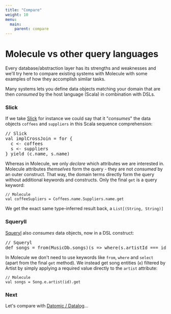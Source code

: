 ```yaml
---
title: "Compare"
weight: 10
menu:
  main:
    parent: compare
---
```


# Molecule vs other query languages

Every database/abstraction layer has its strengths and weaknesses and we'll try here to compare existing systems with Molecule with some examples of how they accomplish similar tasks.

Many systems lets you define data objects matching your domain that are then _consumed_ by the host language (Scala) in combination with DSLs. 


### Slick

If we take [Slick](http://slick.typesafe.com/doc/3.0.0-M1/queries.html#joining-and-zipping) for instance we could say that it "_consumes_" the data objects `coffees` and `suppliers` in this Scala sequence comprehension:

<pre class="clean">
// Slick
val implCrossJoin = for {
  c <- coffees
  s <- suppliers
} yield (c.name, s.name)
</pre>
Whereas in Molecule, we only _declare_ which attributes we are interested in. Molecule attributes _themselves_ form the query - they are not _consumed_ by an outer construct. That way, the domain terms directly form the query without additional keywords and constructs. Only the final `get` is a query keyword:

```
// Molecule
val coffeeSupliers = Coffees.name.Suppliers.name.get
```
We get the exact same type-inferred result back, a `List[(String, String)]`


### Squeryll

[Squeryl](https://www.squeryl.org/) also _consumes_ data objects, now in a DSL construct:

<pre class="clean">
// Squeryl
def songs = from(MusicDb.songs)(s => where(s.artistId === id) select(s))
</pre>
In Molecule we don't need to use keywords like `from`, `where` and `select` (apart from the final `get` method). We instead get song entities (`e`) filtered by Artist by simply applying a required value directly to the `artist` attribute:

```
// Molecule
val songs = Song.e.artist(id).get
```

### Next

Let's compare with [Datomic / Datalog](/compare/datomic)...
